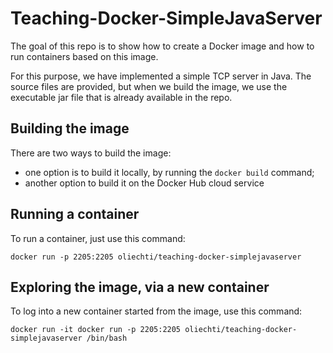 # Teaching-Docker-SimpleJavaServer

The goal of this repo is to show how to create a Docker image and how to run containers based on  this image.

For this purpose, we have implemented a simple TCP server in Java. The source files are provided, but when we build the image, we use the executable jar file that is already available in the repo.

## Building the image

There are two ways to build the image:

* one option is to build it locally, by running the `docker build` command;
* another option to build it on the Docker Hub cloud service

## Running a container

To run a container, just use this command:

```
docker run -p 2205:2205 oliechti/teaching-docker-simplejavaserver
```

## Exploring the image, via a new container

To log into a new container started from the image, use this command:

```
docker run -it docker run -p 2205:2205 oliechti/teaching-docker-simplejavaserver /bin/bash
```
